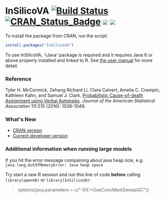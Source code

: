 # InSilicoVA  [![Build Status](https://travis-ci.org/verbal-autopsy-software/InSilicoVA.svg?branch=master)](https://travis-ci.org/verbal-autopsy-software/InSilicoVA) [![CRAN\_Status\_Badge](https://www.r-pkg.org/badges/version/InSilicoVA)](https://cran.r-project.org/package=InSilicoVA) [![](https://cranlogs.r-pkg.org/badges/InSilicoVA)](https://cran.r-project.org/package=InSilicoVA) [![](https://cranlogs.r-pkg.org/badges/grand-total/InSilicoVA?color=orange)](https://cran.r-project.org/package=InSilicoVA)

To install the package from CRAN, run the script: 
```r
install.packages("InSilicoVA")
```

To use InSilicoVA, 'rJava' package is required and it requires Java 6 or above properly installed and linked to R. See <a href="Documents/Insilico-manual.pdf">the user manual</a> for more detail.

### Reference
Tyler H. McCormick, Zehang Richard Li, Clara Calvert, Amelia C. Crampin, Kathleen Kahn, and Samuel J. Clark. <a href="http://arxiv.org/abs/1411.3042">Probabilistic Cause-of-death Assignment using Verbal Autopsies</a>. _Journal of the American Statistical Association_ 111.515 (2016): 1036-1049.



### What's New
- [CRAN version](https://cran.r-project.org/web/packages/InSilicoVA/news/news.html) 
- [Current developer version](InSilicoVA/NEWS.md)
 

### Additional information when running large models
If you hit the error message compaining about java heap size, e.g. ``java.lang.OutOfMemoryError: Java heap space``

Try start a new R session and run this line of code **before** calling ``library(openVA)`` or ``library(InSilicoVA)``:

> options(java.parameters = c("-XX:+UseConcMarkSweepGC"))
